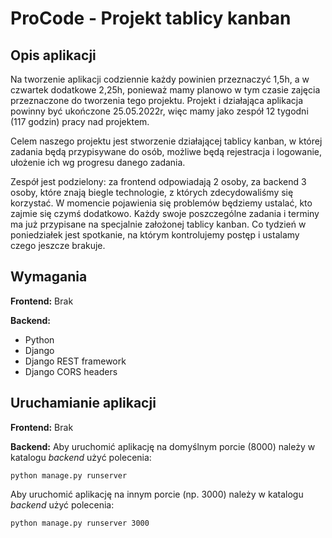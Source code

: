 # ProCode - Projekt tablicy kanban
## Opis aplikacji

Na tworzenie aplikacji codziennie każdy powinien przeznaczyć 1,5h, a w czwartek dodatkowe 2,25h, ponieważ mamy planowo w tym czasie zajęcia przeznaczone do tworzenia tego projektu. Projekt i działająca aplikacja powinny być ukończone 25.05.2022r, więc mamy jako zespół 12 tygodni (117 godzin) pracy nad projektem. 

Celem naszego projektu jest stworzenie działającej tablicy kanban, w której zadania będą przypisywane do osób, możliwe będą rejestracja i logowanie, ułożenie ich wg progresu danego zadania.

Zespół jest podzielony: 
za frontend odpowiadają 2 osoby, za backend 3 osoby, które znają biegle technologie, z których zdecydowaliśmy się korzystać.
W momencie pojawienia się problemów będziemy ustalać, kto zajmie się czymś dodatkowo. 
Każdy swoje poszczególne zadania i terminy ma już przypisane na specjalnie założonej tablicy kanban.
Co tydzień w poniedziałek jest spotkanie, na którym kontrolujemy postęp i ustalamy czego jeszcze brakuje.
## Wymagania
**Frontend:**
Brak

**Backend:**
 - Python
 - Django
 - Django REST framework
 - Django CORS headers
## Uruchamianie aplikacji
**Frontend:**
Brak

**Backend:**
Aby uruchomić aplikację na domyślnym porcie (8000) należy w katalogu *backend* użyć polecenia:

    python manage.py runserver

Aby uruchomić aplikację na innym porcie (np. 3000) należy w katalogu *backend* użyć polecenia:

    python manage.py runserver 3000
